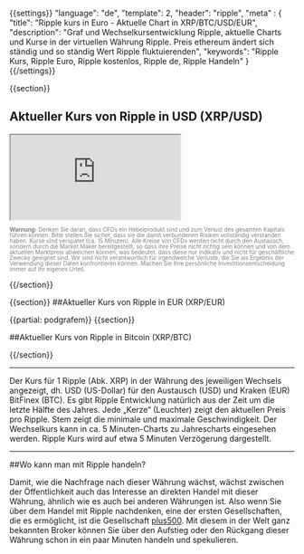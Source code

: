 ﻿{{settings}}
  "language": "de",
  "template": 2,
  "header": "ripple",
  "meta" : {
    "title": "Ripple kurs in Euro - Aktuelle Chart in XRP/BTC/USD/EUR",
    "description": "Graf und Wechselkursentwicklung Ripple, aktuelle Charts und Kurse in der virtuellen Währung Ripple. Preis ethereum ändert sich ständig und so ständig Wert Ripple fluktuierenden",
    "keywords": "Ripple Kurs, Ripple Euro, Ripple kostenlos, Ripple de, Ripple Handeln"
  }
{{/settings}}




{{section}}

## Aktueller Kurs von Ripple in USD (XRP/USD)

<div class="container kurz">
<a href="http://blog.forexsrovnavac.cz/btcge"></a>
<a href="http://blog.forexsrovnavac.cz/btcge"></a>
<iframe src="http://marketools.plus500.com/Widgets/InstrumentChartContainer?hl=de&cty=DE&id=66349&tags=widg+chart+litecoin&pl=2&instSymb=XRPUSD"></iframe>
</div>

<div class="alert">
    <font size="1" color="grey" face="">
    <p style="line-height:100%"> 
        <strong>Warnung:</strong>
                Denken Sie daran, dass CFDs ein Hebelprodukt sind und zum Verlust des gesamten Kapitals führen können. Bitte stellen Sie sicher, dass sie die damit verbundenen Risiken vollständig verstanden haben. Kurse sind verspätet (ca. 15 Minuten). Alle Kreise von CFDs werden nicht durch den Austausch, sondern durch die Market Maker bereitgestellt, so dass ihre Preise nicht richtig sein können und von dem aktuellen Marktpreis abweichen können, was bedeutet, dass diese nur indikativ und nicht für geschäftliche Zwecke geeignet sind. Wir sind nicht verantwortlich für irgendwelche Verluste, die Sie als Ergebnis der Verwendung dieser Daten konfrontieren können. Machen Sie Ihre persönliche Investitionsentscheidung immer auf Ihr eigenes Urteil.</p>
    </font>
</div>

{{/section}}




{{section}}
##Aktueller Kurs von Ripple in EUR (XRP/EUR)

<!-- TradingView Widget BEGIN -->
<script type="text/javascript" src="https://d33t3vvu2t2yu5.cloudfront.net/tv.js"></script>
<script type="text/javascript">
new TradingView.widget({
  "width": "100%",
  "height": 400,
  "symbol": "KRAKEN:XRPEUR",
  "interval": "1",
  "timezone": "Etc/UTC",
  "theme": "White",
  "style": "1",
  "locale": "en",
  "toolbar_bg": "#f1f3f6",
  "allow_symbol_change": true,
  "hideideas": true,
  "show_popup_button": true,
  "popup_width": "1000",
  "popup_height": "650",
});

</script>
<!-- TradingView Widget END -->

{{partial: podgrafem}}
{{section}}


##Aktueller Kurs von Ripple in Bitcoin (XRP/BTC)

<!-- TradingView Widget BEGIN -->
<script type="text/javascript" src="https://d33t3vvu2t2yu5.cloudfront.net/tv.js"></script>
<script type="text/javascript">
new TradingView.widget({
  "width": "100%",
  "height": 400,
  "symbol": "BITFINEX:XRPBTC",
  "interval": "1",
  "timezone": "Etc/UTC",
  "theme": "White",
  "style": "1",
  "locale": "en",
  "toolbar_bg": "#f1f3f6",
  "allow_symbol_change": true,
  "hideideas": true,
  "show_popup_button": true,
  "popup_width": "1000",
  "popup_height": "650",
});

</script>
<!-- TradingView Widget END -->

{{/section}}
- - -
Der Kurs für 1 Ripple (Abk. XRP) in der Währung des jeweiligen Wechsels angezeigt, dh. USD (US-Dollar) für den Austausch (USD) und Kraken (EUR) BitFinex (BTC). Es gibt Ripple Entwicklung natürlich aus der Zeit um die letzte Hälfte des Jahres. Jede „Kerze“ (Leuchter) zeigt den aktuellen Preis pro Ripple. Stem zeigt die minimale und maximale Geschwindigkeit. Der Wechselkurs kann in ca. 5 Minuten-Charts zu Jahrescharts eingesehen werden. Ripple Kurs wird auf etwa 5 Minuten Verzögerung dargestellt.
- - -


##Wo kann man mit Ripple handeln?

Damit, wie die Nachfrage nach dieser Währung wächst, wächst zwischen der Öffentlichkeit auch das Interesse an direkten Handel mit dieser Währung, ähnlich wie es auch bei anderen Währungen ist. Also wenn Sie über dem Handel mit Ripple nachdenken, eine der ersten Gesellschaften, die es ermöglicht, ist die Gesellschaft [plus500](http://www.forexsrovnavac.cz/de/plus500). Mit diesem in der Welt ganz bekannten Broker können Sie über den Aufstieg oder den Rückgang dieser Währung schon in ein paar Minuten handeln und spekulieren.




